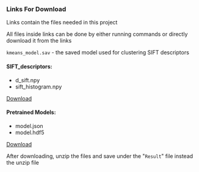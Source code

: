 ### Links For Download
Links contain the files needed in this project

All files inside links can be done by either running commands or directly download it from the links

`kmeans_model.sav` - the saved model used for clustering SIFT descriptors 

#### SIFT_descriptors:
- d_sift.npy
- sift_histogram.npy

[Download](https://drive.google.com/file/d/1_xArnH-GhoLZPH5WiBIL181gSIWLKcHS/view?usp=sharing)

#### Pretrained Models:
- model.json
- model.hdf5

[Download](https://drive.google.com/file/d/1W35vzXvsg5EeKRDDfTqji-RcI1r3t4uh/view?usp=sharing)

After downloading, unzip the files and save under the "`Result`" file instead the unzip file
